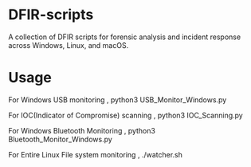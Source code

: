 # DFIR-scripts
A collection of DFIR scripts for forensic analysis and incident response across Windows, Linux, and macOS.

# Usage

For Windows USB monitoring ,
python3 USB_Monitor_Windows.py

For IOC(Indicator of Compromise) scanning ,
python3 IOC_Scanning.py

For Windows Bluetooth Monitoring ,
python3 Bluetooth_Monitor_Windows.py

For Entire Linux File system monitoring ,
./watcher.sh
